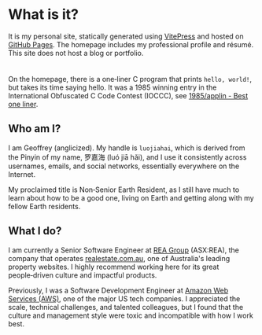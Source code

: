 # What is it?

It is my personal site, statically generated using [VitePress](https://vitepress.dev/) and hosted on [GitHub Pages](https://docs.github.com/en/pages). The homepage includes my professional profile and résumé. This site does not host a blog or portfolio.

<div class="tip custom-block" style="padding-top: 8px">

On the homepage, there is a one‑liner C program that prints `hello, world!`, but takes its time saying hello. It was a 1985 winning entry in the International Obfuscated C Code Contest (IOCCC), see [1985/applin - Best one liner](https://www.ioccc.org/1985/applin/index.html).

</div>

## Who am I?

I am Geoffrey (anglicized). My handle is `luojiahai`, which is derived from the Pinyin of my name, 罗嘉海 (luó jiā hǎi), and I use it consistently across usernames, emails, and social networks, essentially everywhere on the Internet.

My proclaimed title is Non‑Senior Earth Resident, as I still have much to learn about how to be a good one, living on Earth and getting along with my fellow Earth residents.

## What I do?

I am currently a Senior Software Engineer at [REA Group](https://www.rea-group.com/) (ASX:REA), the company that operates [realestate.com.au](https://www.realestate.com.au/), one of Australia's leading property websites. I highly recommend working here for its great people‑driven culture and impactful products.

Previously, I was a Software Development Engineer at [Amazon Web Services (AWS)](https://aws.amazon.com/), one of the major US tech companies. I appreciated the scale, technical challenges, and talented colleagues, but I found that the culture and management style were toxic and incompatible with how I work best.
